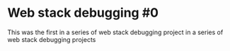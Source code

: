 # Web stack debugging #0
This was the first in a series of web stack debugging project in a series of web stack debugging projects
